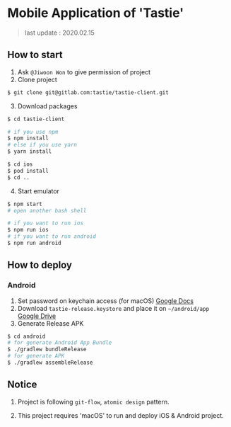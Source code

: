 # Mobile Application of 'Tastie'

> last update : 2020.02.15

## How to start

1. Ask `@Jiwoon Won` to give permission of project
2. Clone project

```bash
$ git clone git@gitlab.com:tastie/tastie-client.git
```

3. Download packages

```bash
$ cd tastie-client

# if you use npm
$ npm install
# else if you use yarn
$ yarn install

$ cd ios
$ pod install
$ cd ..
```

4. Start emulator

```bash
$ npm start
# open another bash shell

# if you want to run ios
$ npm run ios
# if you want to run android
$ npm run android
```

## How to deploy

### Android

1. Set password on keychain access (for macOS) [Google Docs](https://docs.google.com/document/d/1mx7DgIPbfvOTDKyMyQ2hBDUfcssO3wagtNzMwWqQ7oc/edit#)
2. Download `tastie-release.keystore` and place it on `~/android/app` [Google Drive](https://drive.google.com/drive/u/0/folders/1FtT6fO7f0NCUO48vvVGaSEFQhemA1XgJ)
3. Generate Release APK

```bash
$ cd android
# for generate Android App Bundle
$ ./gradlew bundleRelease
# for generate APK
$ ./gradlew assembleRelease
```

## Notice

1. Project is following `git-flow`, `atomic design` pattern.

2. This project requires 'macOS' to run and deploy iOS & Android project.